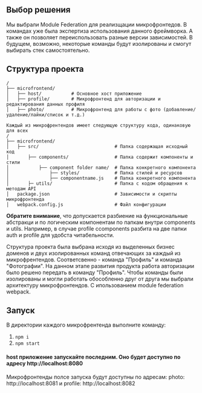 ## Выбор решения
Мы выбрали Module Federation для реализщации микрофронтедов. В командах уже была экспертиза использования данного фреймворка. А также он позволяет переиспользовать разные версии зависимостей. В будущем, возможно, некоторые команды будут изолированы и смогут выбирать стек самостоятельно.

## Структура проекта

```
/
├── microfrontend/
│   ├── host/           # Основное хост приложение
│   ├── profile/        # Микрофронтенд для авторизации и редактирования данных профиля
│   ├── photo/          # Микрофронтенд для работы с фото (добавление/удаление/лайки/список и т.д.)

Каждый из микрофрентендов имеет следующую структуру кода, одинаковую для всех
/
├── microfrontend/
│   ├── src/                            # Папка содержащая исходный код
│       ├── components/                 # Папка содержит компоненты и стили
│           ├── component folder name/  # Папка конкретного компонента
│               ├── styles/             # Папка стилей и ресурсов
│               ├── componentname.js    # Папка конкретного компонента        
│       ├─ utils/                       # Папка с кодом обращения к методам API
│   package.json                        # Зависимости и скрипты микрофронтенда
│   webpack.config.js                   # Файл конфигурации
```
**Обратите внимание**, что допускается разбиение на функциональные абстракци и по логическим компонентам по папкам внутри components и utils.
Например, в случае profile сcomponents разбита на две папки auth и profile для удобста читабельности.

Структура проекта была выбрана исходя из выделенных бизнес  доменов и двух изолированных команд отвечающих за каждый из микрофрентендов. Соответсвенно - команда "Профиль" и команда "Фотографии". На данном этапе развития продукта работа авторизации было решено передать в команду "Профиль". Чтобы команды были изолированы и могли работать обособленно друг от друга мы выбрали архитектуру микрофронтендов. С ипользованием module federation webpack.



## Запуск

В директории каждого микрофрентенда выполните команду:
1. `npm i`
2. `npm start`

#### host приложение запускайте последним. Оно будет доступно по адресу http://localhost:8080
Микрофронтенды полсе запуска будут доступны по адресам: photo: http://localhost:8081 и
profile: http://localhost:8082
